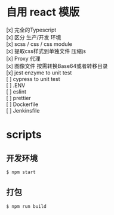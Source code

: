 # 自用 react 模版

[x] 完全的Typescript  
[x] 区分 生产/开发 环境  
[x] scss / css / css module  
[x] 提取css样式到单独文件 压缩js  
[x] Proxy 代理  
[x] 图像文件 按需转换Base64或者转移目录  
[x] jest enzyme to unit test  
[ ] cypress to unit test  
[ ] .ENV  
[ ] eslint  
[ ] prettier  
[ ] Dockerfile  
[ ] Jenkinsfile   


# scripts

## 开发环境
```bash
$ npm start
```

## 打包
```bash
$ npm run build
```

